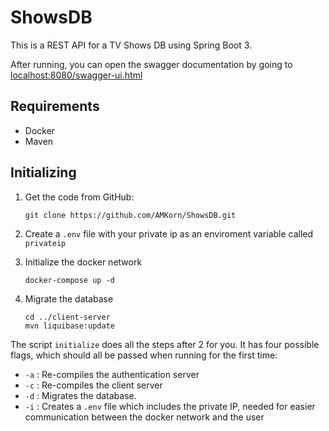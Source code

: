 # ShowsDB

This is a REST API for a TV Shows DB using Spring Boot 3.

After running, you can open the swagger documentation by going to [localhost:8080/swagger-ui.html](localhost:8080/swagger-ui.html) 

## Requirements
- Docker
- Maven

## Initializing

1. Get the code from GitHub:
    
    ```
    git clone https://github.com/AMKorn/ShowsDB.git
    ```

2. Create a `.env` file with your private ip as an enviroment variable called `privateip`

3. Initialize the docker network
    ```
    docker-compose up -d
    ```

4. Migrate the database
    ```
    cd ../client-server
    mvn liquibase:update
    ```

The script `initialize` does all the steps after 2 for you. It has four possible flags, which should all be passed when running for the first time:
* `-a` : Re-compiles the authentication server
* `-c` : Re-compiles the client server
* `-d` : Migrates the database.
* `-i` : Creates a `.env` file which includes the private IP, needed for easier communication between the docker network and the user